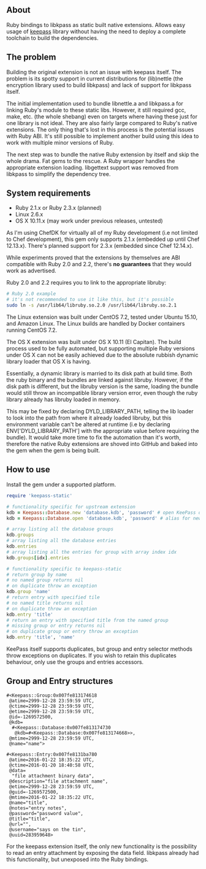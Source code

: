 ## About

Ruby bindings to libkpass as static built native extensions. Allows easy usage of [keepass](https://github.com/bumuckl/ruby-keepass) library without having the need to deploy a complete toolchain to build the dependencies.

## The problem

Building the original extension is not an issue with keepass itself. The problem is its spotty support in current distributions for (lib)nettle (the encryption library used to build libkpass) and lack of support for libkpass itself.

The initial implementation used to bundle libnettle.a and libkpass.a for linking Ruby's module to these static libs. However, it still required gcc, make, etc. (the whole shebang) even on targets where having these just for one library is not ideal. They are also fairly large compared to Ruby's native extensions. The only thing that's lost in this process is the potential issues with Ruby ABI. It's still possible to implement another build using this idea to work with multiple minor versions of Ruby.

The next step was to bundle the native Ruby extension by itself and skip the whole drama. Fat gems to the rescue. A Ruby wrapper handles the appropriate extension loading. libgettext support was removed from libkpass to simplify the dependency tree.

## System requirements

 * Ruby 2.1.x or Ruby 2.3.x (planned)
 * Linux 2.6.x
 * OS X 10.11.x (may work under previous releases, untested)

As I'm using ChefDK for virtually all of my Ruby development (i.e not limited to Chef development), this gem only supports 2.1.x (embedded up until Chef 12.13.x). There's planned support for 2.3.x (embedded since Chef 12.14.x).

While experiments proved that the extensions by themselves are ABI compatible with Ruby 2.0 and 2.2, there's **no guarantees** that they would work as advertised.

Ruby 2.0 and 2.2 requires you to link to the appropriate libruby:

```bash
# Ruby 2.0 example
# it's not recommended to use it like this, but it's possible
sudo ln -s /usr/lib64/libruby.so.2.0 /usr/lib64/libruby.so.2.1
```

The Linux extension was built under CentOS 7.2, tested under Ubuntu 15.10, and Amazon Linux. The Linux builds are handled by Docker containers running CentOS 7.2.

The OS X extension was built under OS X 10.11 (El Capitan). The build process used to be fully automated, but supporting multiple Ruby versions under OS X can not be easily achieved due to the absolute rubbish dynamic library loader that OS X is having.

Essentially, a dynamic library is married to its disk path at build time. Both the ruby binary and the bundles are linked against libruby. However, if the disk path is different, but the libruby version is the same, loading the bundle would still throw an incompatible library version error, even though the ruby library already has libruby loaded in memory.

This may be fixed by declaring DYLD_LIBRARY_PATH, telling the lib loader to look into the path from where it already loaded libruby, but this environment variable can't be altered at runtime (i.e by declaring ENV['DYLD_LIBRARY_PATH'] with the appropriate value before requiring the bundle). It would take more time to fix the automation than it's worth, therefore the native Ruby extensions are shoved into GitHub and baked into the gem when the gem is being built.

## How to use

Install the gem under a supported platform.

```ruby
require 'keepass-static'

# functionality specific for upstream extension
kdb = Keepass::Database.new 'database.kdb', 'password' # open KeePass database
kdb = Keepass::Database.open 'database.kdb', 'password' # alias for new

# array listing all the database groups
kdb.groups
# array listing all the database entries
kdb.entries
# array listing all the entries for group with array index idx
kdb.groups[idx].entries

# functionality specific to keepass-static
# return group by name
# no named group returns nil
# on duplicate throw an exception
kdb.group 'name'
# return entry with specified tile
# no named title returns nil
# on duplicate throw an exception
kdb.entry 'title'
# return an entry with specified title from the named group
# missing group or entry returns nil
# on duplicate group or entry throw an exception
kdb.entry 'title', 'name'
```

KeePass itself supports duplicates, but group and entry selector methods throw exceptions on duplicates. If you wish to retain this duplicates behaviour, only use the groups and entries accessors.

## Group and Entry structures

```
#<Keepass::Group:0x007fe813174618
 @atime=2999-12-28 23:59:59 UTC,
 @ctime=2999-12-28 23:59:59 UTC,
 @etime=2999-12-28 23:59:59 UTC,
 @id=-1269572500,
 @kdb=
  #<Keepass::Database:0x007fe813174730
   @kdb=#<Keepass::Database:0x007fe813174668>>,
 @mtime=2999-12-28 23:59:59 UTC,
 @name="name">
```

```
#<Keepass::Entry:0x007fe8131ba780
 @atime=2016-01-22 18:35:22 UTC,
 @ctime=2016-01-20 18:40:58 UTC,
 @data=
  "file attachment binary data",
 @description="file attachment name",
 @etime=2999-12-28 23:59:59 UTC,
 @guid=-1269572500,
 @mtime=2016-01-22 18:35:22 UTC,
 @name="title",
 @notes="entry notes",
 @password="password value",
 @title="title",
 @url="",
 @username="says on the tin",
 @uuid=283959648>
```

For the keepass extension itself, the only new functionality is the possibility to read an entry attachment by exposing the data field. libkpass already had this functionality, but unexposed into the Ruby bindings.
